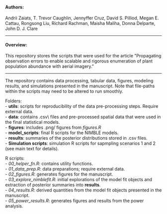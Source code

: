 #### Authors:  

Andrii Zaiats, T. Trevor Caughlin, Jennyffer Cruz, David S. Pilliod, Megan E. Cattau, Rongsong Liu, Richard Rachman, Maisha Maliha, Donna Delparte, John D. J. Clare

---  

#### Overview:

This repository stores the scripts that were used for the article "Propagating observation errors to enable scalable and rigorous enumeration of plant population abundance with aerial imagery."  

___  

The repository contains data processing, tabular data, figures, modeling results, and simulations presented in the manuscript. Note that file-paths within the scripts may need to be altered to run smoothly.

Folders:\
    - **utils**: scripts for reproducibility of the data pre-processing steps. Require external data.  
    - **data**: contains .csv\ files and pre-processed spatial data that were used in the final statistical models.  
    - **figures**: includes .png/ figures from _figures.R_  
    - **model_scripts**: final R scripts for the NIMBLE models.  
    - **results**: summaries of the posterior distributions stored in .csv files.  
    - **Simulation scripts**: simulation R scripts for sapmpling scenarios 1 and 2 (see main text for details).  
    
    
R scripts:\
    - *00_helper_fn.R*: contains utility functions.  
    - *01_data_prep.R*: data preparations; require external data.  
    - *02_figures.R*: generates figures for the manuscript.  
    - *03_explore_nimblefit.R*: initial explorations of the model fit objects and extraction of posterior summaries into **results**.  
    - *04_results.R*: derived quantities from the model fit objects presented in the manuscript.  
    - *05_power_results.R*: generates figures and results from the power analysis.
